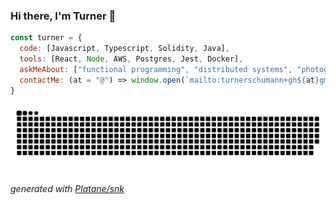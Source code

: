 ### Hi there, I'm Turner 👋

```javascript
const turner = {
  code: [Javascript, Typescript, Solidity, Java],
  tools: [React, Node, AWS, Postgres, Jest, Docker],
  askMeAbout: ["functional programming", "distributed systems", "photography", "backcountry skiing"],
  contactMe: (at = "@") => window.open(`mailto:turnerschumann+gh${at}gmail.com`);
}
```

![github contribution grid snake animation](https://raw.githubusercontent.com/0xturner/0xturner/output/github-contribution-grid-snake.svg)

_generated with [Platane/snk](https://github.com/Platane/snk)_

